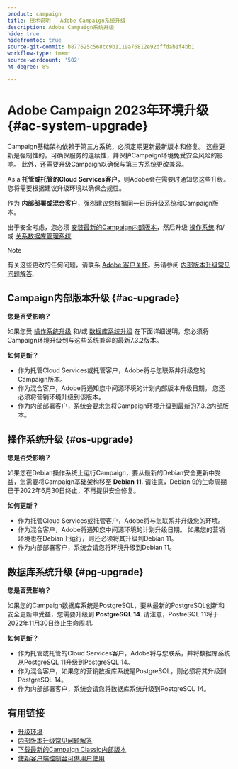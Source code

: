 ```yaml
---
product: campaign
title: 技术说明 — Adobe Campaign系统升级
description: Adobe Campaign系统升级
hide: true
hidefromtoc: true
source-git-commit: b877625c568cc9b1119a76812e92dffdab1f4bb1
workflow-type: tm+mt
source-wordcount: '502'
ht-degree: 8%

---
```


# Adobe Campaign 2023年环境升级 {#ac-system-upgrade}

Campaign基础架构依赖于第三方系统，必须定期更新最新版本和修复。 这些更新是强制性的，可确保服务的连续性，并保护Campaign环境免受安全风险的影响。 此外，还需要升级Campaign以确保与第三方系统更改兼容。

As a **托管或托管的Cloud Services客户**，则Adobe会在需要时通知您这些升级。 您将需要根据建议升级环境以确保合规性。

作为 **内部部署或混合客户**，强烈建议您根据同一日历升级系统和Campaign版本。

出于安全考虑，您必须 [安装最新的Campaign内部版本](#ac-upgrade)，然后升级 [操作系统](#os-upgrade) 和/或 [关系数据库管理系统](#pg-upgrade).

>[!NOTE]
>
>有关这些更改的任何问题，请联系 [Adobe 客户关怀](https://helpx.adobe.com/cn/enterprise/admin-guide.html/enterprise/using/support-for-experience-cloud.ug.html)。另请参阅 [内部版本升级常见问题解答](../../platform/using/faq-build-upgrade.md).

## Campaign内部版本升级 {#ac-upgrade}

**您是否受影响？**

如果您受 [操作系统升级](#os-upgrade) 和/或 [数据库系统升级](#pg-upgrade) 在下面详细说明，您必须将Campaign环境升级到与这些系统兼容的最新7.3.2版本。

**如何更新？**

* 作为托管Cloud Services或托管客户，Adobe将与您联系并升级您的Campaign版本。
* 作为混合客户，Adobe将通知您中间源环境的计划内部版本升级日期。 您还必须将营销环境升级到该版本。
* 作为内部部署客户，系统会要求您将Campaign环境升级到最新的7.3.2内部版本。


## 操作系统升级 {#os-upgrade}

**您是否受影响？**

如果您在Debian操作系统上运行Campaign，要从最新的Debian安全更新中受益，您需要将Campaign基础架构移至 **Debian 11**. 请注意，Debian 9的生命周期已于2022年6月30日终止，不再提供安全修复。

**如何更新？**

* 作为托管Cloud Services或托管客户，Adobe将与您联系并升级您的环境。
* 作为混合客户，Adobe将通知您中间源环境的计划升级日期。 如果您的营销环境也在Debian上运行，则还必须将其升级到Debian 11。
* 作为内部部署客户，系统会请您将环境升级到Debian 11。

## 数据库系统升级 {#pg-upgrade}

**您是否受影响？**

如果您的Campaign数据库系统是PostgreSQL，要从最新的PostgreSQL创新和安全更新中受益，您需要升级到 **PostgreSQL 14**. 请注意，PostreSQL 11将于2022年11月30日终止生命周期。

**如何更新？**

* 作为托管或托管的Cloud Services客户，Adobe将与您联系，并将数据库系统从PostgreSQL 11升级到PostgreSQL 14。
* 作为混合客户，如果您的营销数据库系统是PostgreSQL，则必须将其升级到PostgreSQL 14。
* 作为内部部署客户，系统会请您将数据库系统升级到PostgreSQL 14。


## 有用链接

* [升级环境](../../production/using/build-upgrade.md)
* [内部版本升级常见问题解答](../../platform/using/faq-build-upgrade.md)
* [下载最新的Campaign Classic内部版本](https://experience.adobe.com/#/downloads/content/software-distribution/cn/campaign.html)
* [使新客户端控制台可供用户使用](../../installation/using/client-console-availability-for-windows.md)

